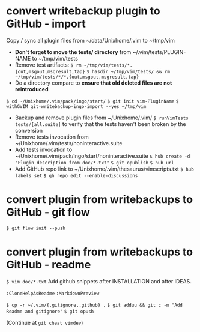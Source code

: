 # convert writebackup plugin to GitHub - import

Copy / sync all plugin files from ~/data/Unixhome/.vim to ~/tmp/vim
- **Don't forget to move the tests/ directory** from ~/.vim/tests/PLUGIN-NAME to ~/tmp/vim/tests
- Remove test artifacts:
`$ rm ~/tmp/vim/tests/*.{out,msgout,msgresult,tap}`
`$ hasdir ~/tmp/vim/tests/ && rm ~/tmp/vim/tests/*/*.{out,msgout,msgresult,tap}`
- Do a directory compare to **ensure that old deleted files are not reintroduced**

`$ cd ~/Unixhome/.vim/pack/ingo/start/`
`$ git init vim-PluginName`
`$ withGVIM git-writebackup-ingo-import --yes ~/tmp/vim`
- Backup and remove plugin files from ~/Unixhome/.vim/
`$ runVimTests tests/[all.suite]` to verify that the tests haven't been broken by the conversion
- Remove tests invocation from ~/Unixhome/.vim/tests/noninteractive.suite
- Add tests invocation to ~/Unixhome/.vim/pack/ingo/start/noninteractive.suite
`$ hub create -d "Plugin description from doc/*.txt"`
`$ git opublish`
`$ hub url`
- Add GitHub repo link to ~/Unixhome/.vim/thesaurus/vimscripts.txt
`$ hub labels set`
`$ gh repo edit --enable-discussions`

# convert plugin from writebackups to GitHub - git flow

`$ git flow init --push`

# convert plugin from writebackups to GitHub - readme

`$ vim doc/*.txt`
Add github snippets after INSTALLATION and after IDEAS.

`:CloneHelpAsReadme`
`:MarkdownPreview`

`$ cp -r ~/.vim/{.gitignore,.github} .`
`$ git adduu && git c -m "Add Readme and gitignore"`
`$ git opush`

(Continue at `git cheat vimdev`)
